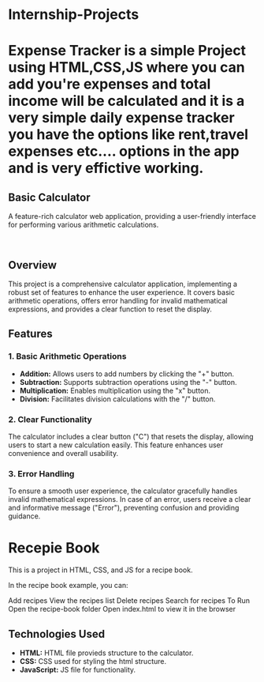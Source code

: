 # Internship-Projects
# Expense Tracker is a simple Project using HTML,CSS,JS where you can add you're  expenses and total income will be calculated and it is a very simple daily expense tracker you have the options like rent,travel expenses etc.... options in the app and is very effictive working.

## Basic Calculator

A feature-rich calculator web application, providing a user-friendly interface for performing various arithmetic calculations.

<br>


## Overview

This project is a comprehensive calculator application, implementing a robust set of features to enhance the user experience. It covers basic arithmetic operations, offers error handling for invalid mathematical expressions, and provides a clear function to reset the display.

## Features


### 1. Basic Arithmetic Operations

- **Addition:** Allows users to add numbers by clicking the "+" button.
- **Subtraction:** Supports subtraction operations using the "-" button.
- **Multiplication:** Enables multiplication using the "x" button.
- **Division:** Facilitates division calculations with the "/" button.

### 2. Clear Functionality

The calculator includes a clear button ("C") that resets the display, allowing users to start a new calculation easily. This feature enhances user convenience and overall usability.

### 3. Error Handling

To ensure a smooth user experience, the calculator gracefully handles invalid mathematical expressions. In case of an error, users receive a clear and informative message ("Error"), preventing confusion and providing guidance.
# Recepie Book 
This is a project in HTML, CSS, and JS for a recipe book.

In the recipe book example, you can:

Add recipes
View the recipes list
Delete recipes
Search for recipes
To Run
Open the recipe-book folder
Open index.html to view it in the browser

## Technologies Used
- **HTML:** HTML file provieds structure to the calculator.
- **CSS:** CSS used for styling the html structure.
- **JavaScript:** JS file for functionality.
